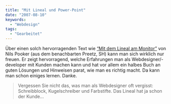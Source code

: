 ```yaml
---
title: "Mit Lineal und Power-Point"
date: "2007-08-10"
keywords:
  - "Webdesign"
tags:
  - "Gearbeitet"
---
```


Über einen solch hervorragenden Text wie [“Mit dem Lineal am Monitor”](http://pookerart.de/wordpress/?p=10) von Nils Pooker (aus dem benachbarten Preetz, SH) kann man sich wirklich nur freuen. Er zeigt hervorragend, welche Erfahrungen man als Webdesigner/-developer mit Kunden machen kann und hat vor allem ein halbes Buch an guten Lösungen und Hinweisen parat, wie man es richtig macht. Da kann man schon einiges lernen. Danke.

> Vergessen Sie nicht das, was man als Webdesigner oft vergisst: Schreibblock, Kugelschreiber und Farbstifte. Das Lineal hat ja schon der Kunde…
